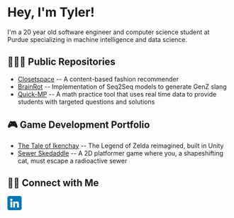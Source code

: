 <h1>Hey, I'm Tyler!</h1>

<p>I'm a 20 year old software engineer and computer science student at Purdue specializing in machine intelligence and data science.
</p>

<h2>🧑🏻‍💻 Public Repositories</h2>
<ul>
  <li>
    <a href="https://github.com/tler-liu/Closetspace">Closetspace</a>
    -- A content-based fashion recommender
  </li>
  <li>
    <a href="https://github.com/tler-liu/BrainRot">BrainRot</a>
    -- Implementation of Seq2Seq models to generate GenZ slang
  </li>
  <li>
    <a href="https://github.com/tler-liu/Quick-MP">Quick-MP</a>
    -- A math practice tool that uses real time data to provide students with targeted questions and solutions
  </li>
</ul>

<h2>🎮 Game Development Portfolio</h2>
<ul>
  <li>
    <a href="https://tylerliu.itch.io/the-tale-of-ikenchay">The Tale of Ikenchay</a>
    -- The Legend of Zelda reimagined, built in Unity
  </li>
  <li>
    <a href="https://tylerliu.itch.io/sewer-skedaddle">Sewer Skedaddle</a>
    -- A 2D platformer game where you, a shapeshifting cat, must escape a radioactive sewer
  </li>
</ul>

<h2>🤝🏻 Connect with Me</h2>

[<img src="./linkedin.png" width="32px" />](https://linkedin.com/in/tylerliu04)




